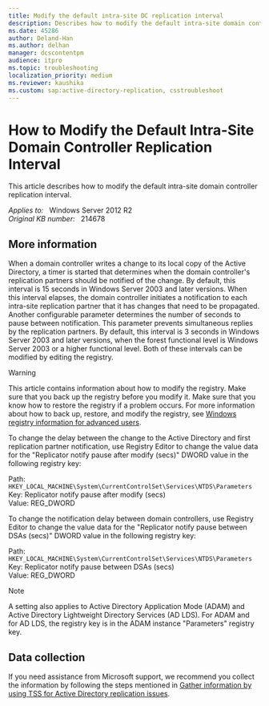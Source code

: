 ```yaml
---
title: Modify the default intra-site DC replication interval
description: Describes how to modify the default intra-site domain controller replication interval.
ms.date: 45286
author: Deland-Han
ms.author: delhan
manager: dcscontentpm
audience: itpro
ms.topic: troubleshooting
localization_priority: medium
ms.reviewer: kaushika
ms.custom: sap:active-directory-replication, csstroubleshoot
---
```

# How to Modify the Default Intra-Site Domain Controller Replication Interval

This article describes how to modify the default intra-site domain controller replication interval.

_Applies to:_ &nbsp; Windows Server 2012 R2  
_Original KB number:_ &nbsp; 214678

## More information

When a domain controller writes a change to its local copy of the Active Directory, a timer is started that determines when the domain controller's replication partners should be notified of the change. By default, this interval is 15 seconds in Windows Server 2003 and later versions. When this interval elapses, the domain controller initiates a notification to each intra-site replication partner that it has changes that need to be propagated. Another configurable parameter determines the number of seconds to pause between notification. This parameter prevents simultaneous replies by the replication partners. By default, this interval is 3 seconds in Windows Server 2003 and later versions, when the forest functional level is Windows Server 2003 or a higher functional level. Both of these intervals can be modified by editing the registry.

> [!WARNING]
> This article contains information about how to modify the registry. Make sure that you back up the registry before you modify it. Make sure that you know how to restore the registry if a problem occurs. For more information about how to back up, restore, and modify the registry, see [Windows registry information for advanced users](../performance/windows-registry-advanced-users.md).

To change the delay between the change to the Active Directory and first replication partner notification, use Registry Editor to change the value data for the "Replicator notify pause after modify (secs)" DWORD value in the following registry key:

Path: `HKEY_LOCAL_MACHINE\System\CurrentControlSet\Services\NTDS\Parameters`  
Key: Replicator notify pause after modify (secs)  
Value: REG_DWORD  

To change the notification delay between domain controllers, use Registry Editor to change the value data for the "Replicator notify pause between DSAs (secs)" DWORD value in the following registry key:  

Path: `HKEY_LOCAL_MACHINE\System\CurrentControlSet\Services\NTDS\Parameters`  
Key: Replicator notify pause between DSAs (secs)  
Value: REG_DWORD  

> [!NOTE]
> A setting also applies to Active Directory Application Mode (ADAM) and Active Directory Lightweight Directory Services (AD LDS). For ADAM and for AD LDS, the registry key is in the ADAM instance "Parameters" registry key.

## Data collection

If you need assistance from Microsoft support, we recommend you collect the information by following the steps mentioned in [Gather information by using TSS for Active Directory replication issues](../../windows-client/windows-troubleshooters/gather-information-using-tss-ad-replication.md).
